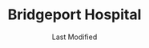 ---
layout: location-page
date: Last Modified
description: "Local COVID-19 testing is available at Bridgeport Hospital in Bridgeport, Connecticut, USA."
permalink: "locations/connecticut/bridgeport/bridgeport-hospital/"
tags:
  - locations
  - connecticut
title: Bridgeport Hospital
uniqueName: bridgeport-hospital
state: Connecticut
stateAbbr: CT
hood: "Bridgeport"
address: "267 Grant Street"
city: "Bridgeport"
zip: "06610"
zipsNearby: "07675 07677 07481 10451 10452 10453 10454 10455 10456 10457 10458 10459 10460 10461 10462 10463 10464 10465 10466 10467 10468 10469 10470 10471 10472 10473 10474 10475 10499 10001 10002 10003 10004 10005 10006 10007 10008 10009 10010 10011 10012 10013 10014 10016 10017 10018 10019 10020 10021 10022 10023 10024 10025 10026 10027 10028 10029 10030 10031 10032 10033 10034 06231 06232 06401 06001 06750 06403 06801 06751 06002 06404 06405 06601 06602 06604 06605 06606 06607 06608 06610 06611 06612 06614 06615 06650 06673 06699 06752 06010 06011 06016 06804 06018 06019 06020 06409 06408 06410 06411 06412 06413 06414 06415 06420 06021 06022 06237 06753 06754 06807 06238 06416 06810 06811 06812 06813 06814 06816 06817 06820 06417 06419 06418 06422 06023 06024 06025 06026 06423 06424 06447 06027 06333 06088 06028 06426 06824 06825 06828 06031 06030 06032 06034 06334 06335 06338 06755 06829 06336 06033 06756 06035 06838 06830 06831 06836 06340 06349 06437 06438 06439 06101 06102 06103 06104 06105 06106 06107 06108 06109 06110 06111 06112 06114 06115 06117 06118 06119 06120 06123 06126 06127 06128 06129 06131 06132 06133 06134 06137 06138 06140 06141 06142 06143 06144 06145 06146 06147 06150 06151 06152 06153 06154 06155 06156 06160 06161 06167 06176 06180 06183 06199 06440 06248 06441 06442 06037 06757 06039 06249 06759 06443 06040 06041 06042 06043 06045 06444 06450 06451 06762 06455 06456 06457 06459 06460 06461 06467 06468 06353 06469 06758 06763 06770 06050 06051 06052 06053 06840 06057 06501 06502 06503 06504 06505 06506 06507 06508 06509 06510 06511 06512 06513 06514 06515 06516 06517 06518 06519 06520 06521 06524 06525 06530 06531 06532 06533 06534 06535 06536 06537 06538 06540 06320 06776 06470 06482 06357 06058 06471 06059 06472 06254 06060 06473 06474 06850 06851 06852 06853 06854 06855 06856 06857 06858 06859 06860 06370 06870 06371 06475 06477 06781 06061 06062 06479 06063 06782 06064 06480 06375 06875 06876 06877 06879 06878 06065 06091 06481 06067 06783 06068 06478 06483 06069 06484 06784 06070 06487 06488 06073 06489 06785 06376 06890 06074 06901 06902 06903 06904 06905 06906 06907 06910 06911 06912 06913 06914 06920 06921 06922 06925 06926 06927 06928 06491 06078 06080 06079 06081 06786 06778 06787 06790 06791 06792 06382 06013 06085 06087 06066 06492 06493 06494 06495 06777 06793 06794 06701 06702 06703 06704 06705 06706 06708 06710 06712 06716 06720 06721 06722 06723 06724 06725 06726 06749 06385 06779 06795 06089 06498 06796 06090 06880 06881 06883 06888 06889 06896 06092 06093 06897 06006 06095 06096 06094 06098 06798 01222 01259 07401 07620 07002 07621 07003 07403 07405 07004 07006 07007 07009 07010 07011 07012 07013 07014 07015 07624 07626 07627 07628 07017 07018 07019 07020 07407 07630 07631 07632 07021 07410 07022 07024 07417 07026 07028 07601 07602 07603 07604 07605 07606 07607 07608 07699 07640 07029 07420 07641 07421 07642 07676 07030 07423 07097 07302 07303 07304 07305 07306 07307 07308 07310 07311 07395 07399 07031 07032 07099 07035 07424 07643 07644 07430 07495 07432 07042 07043 07044 07645 07101 07102 07103 07104 07105 07106 07107 07108 07109 07110 07112 07114 07175 07184 07188 07189 07191 07192 07193 07195 07198 07199 07646 07047 07647 07648 07436 07649 07050 07051 07052 07650 07652 07653 07656 07055 07057 07501 07502 07503 07504 07505 07506 07507 07508 07509 07510 07511 07512 07513 07514 07522 07524 07533 07538 07543 07544 07440 07442 07444 07446 07657 07660 07450 07451 07452 07456 07457 07661 07662 07663 07070 07071 07072 07073 07074 07075 07458 07094 07096 07666 07670 07086 07087 07463 07465 07470 07474 07093 10035 10036 10037 10038 10039 10040 10041 10043 10044 10045 10055 10060 10065 10069 10075 10080 10081 10087 10090 10095 10101 10102 10103 10104 10105 10106 10107 10108 10109 10110 10111 10112 10113 10114 10115 10116 10117 10118 10119 10120 10121 10122 10123 10124 10125 10126 10128 10129 10130 10131 10132 10133 10138 10150 10151 10152 10153 10154 10155 10156 10157 10158 10159 10160 10161 10162 10163 10164 10165 10166 10167 10168 10169 10170 10171 10172 10173 10174 10175 10176 10177 10178 10179 10185 10199 10203 10211 10212 10213 10242 10249 10256 10257 10258 10259 10260 10261 10265 10268 10269 10270 10271 10272 10273 10274 10275 10276 10277 10278 10279 10280 10281 10282 10285 10286 10292 10501 12501 12503 10502 10503 10504 10505 12506 12508 10911 10506 10507 10912 12510 10913 10914 10509 10510 10511 10916 10512 12511 10917 10514 12512 10918 12514 12515 10516 10920 12518 12520 10517 10518 10519 10520 10521 10522 12522 10523 12429 12524 10921 10922 12525 10923 10524 12527 10526 10924 10527 10925 10926 10528 10530 10927 10532 12528 10928 10930 10931 12531 12533 12537 12538 10533 10535 10536 12540 10537 10538 10540 10541 10542 10543 12542 10545 12543 12555 12545 12546 10546 12547 12548 10547 10949 10950 10952 12549 10548 10953 10549 10550 10551 10552 10553 10954 12550 12551 12552 12553 10956 10959 12561 10801 10802 10803 10804 10805 10560 10960 10962 10562 10964 12563 12564 10965 10566 10567 10968 12567 12568 12569 10570 10970 10573 12601 12602 12603 12604 12570 10576 10577 10578 10579 12471 12575 10580 12577 12578 10583 10587 10588 10974 10589 10910 10975 10590 10976 10977 12580 12581 10979 10980 12582 10901 10981 10982 10983 10591 10984 10594 10986 10987 12584 10595 10989 12585 10596 10597 12586 12589 12590 10990 10992 12592 10993 10994 12493 10996 10997 10601 10602 10603 10604 10605 10606 10607 10610 12594 10701 10702 10703 10704 10705 10706 10707 10708 10709 10710 10598 11201 11202 11203 11204 11205 11206 11207 11208 11209 11210 11211 11212 11213 11214 11215 11216 11217 11218 11219 11220 11221 11222 11223 11224 11225 11226 11228 11229 11230 11231 11232 11233 11234 11235 11236 11237 11238 11239 11241 11242 11243 11245 11247 11249 11251 11252 11256 11096 11690 11691 11692 11693 11694 11695 11697 11001 11002 11003 11004 11005 11351 11352 11354 11355 11356 11357 11358 11359 11360 11361 11362 11363 11364 11365 11366 11367 11368 11369 11370 11371 11372 11373 11374 11375 11377 11378 11379 11380 11381 11385 11386 11390 11010 11020 11021 11022 11023 11024 11026 11027 11405 11411 11412 11413 11414 11415 11416 11417 11418 11419 11420 11421 11422 11423 11424 11425 11426 11427 11428 11429 11430 11431 11432 11433 11434 11435 11436 11439 11451 11499 11101 11102 11103 11104 11105 11106 11109 11120 11030 11040 11042 11050 11051 11052 11053 11054 11055 11507 11930 11701 11931 11509 11702 11703 11704 11707 11510 11705 11706 11709 11710 11713 11714 11715 11716 11717 11932 11718 11719 11933 11514 11516 11720 11934 11721 11722 11749 11760 11724 11725 11726 11727 11935 11729 11937 11730 11939 11554 11940 11731 11732 11941 11942 11518 11733 11735 11736 11737 11738 11520 11530 11531 11535 11599 11542 11545 11547 11739 11740 11944 11548 11946 11549 11550 11551 11557 11801 11802 11803 11804 11815 11819 11854 11741 00501 00544 11742 11743 11746 11747 11775 11558 11751 11752 11947 11753 11853 11754 11755 11948 11559 11756 11757 11560 11561 11563 11565 11949 11758 11762 11950 11951 11952 11763 11566 11953 11764 11765 11501 11955 11766 11767 11956 11768 11769 11770 11957 11771 11772 11958 11569 11776 11777 11959 11960 11961 11901 11570 11571 11572 11778 11779 11575 11576 11577 11962 11963 11780 11782 11579 11783 11784 11964 11965 11967 11786 11787 11788 11789 11968 11969 11970 11971 11972 11790 11794 11773 11791 11553 11555 11556 11973 11580 11581 11582 11792 11975 11793 11976 11568 11590 11977 11978 11552 11795 11796 11596 11797 11598 11798 11980 06386 06454 06497 06832 06842 07182 07194 07309 07477 10015 10046 10047 10048 10072 10079 10082 10094 10096 10098 10099 10149 10184 10196 10197 10557 10558 10571 10572 11025 11041 11043 11044 11099 11240 11244 11248 11254 11255 11536 11592 11594 11595 11597 11708 11750 11774 11855" 
mapUrl: "http://maps.apple.com/?q=Bridgeport+Hospital&address=267+Grant+Street,Bridgeport,Connecticut,06610"
locationType: Walk-in
phone: "203-384-3000"
website: "undefined"
onlineBooking: undefined
closed: undefined
closedUpdate: April 21st, 2020
notes: "Requires phone screen. By appointment only."
days: Open 24/7
ctaMessage: Call 203-384-3000
ctaUrl: "tel:203-384-3000"
---